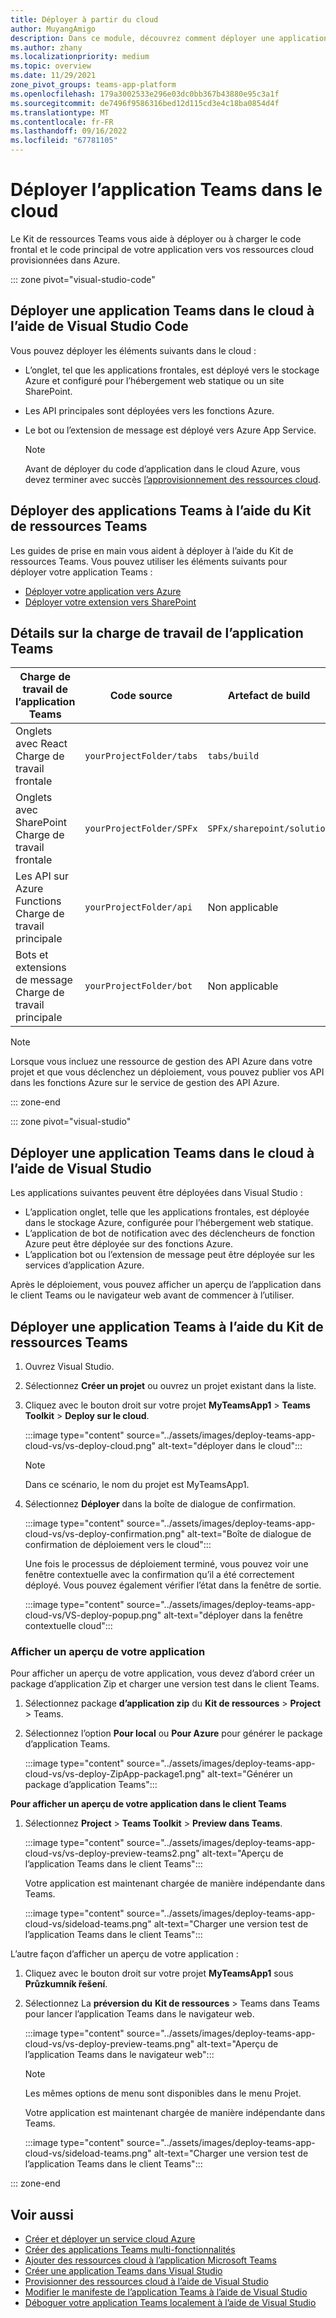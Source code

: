 ```yaml
---
title: Déployer à partir du cloud
author: MuyangAmigo
description: Dans ce module, découvrez comment déployer une application dans le cloud, Azure ou SharePoint et déployer des applications Teams à l’aide du Kit de ressources Teams
ms.author: zhany
ms.localizationpriority: medium
ms.topic: overview
ms.date: 11/29/2021
zone_pivot_groups: teams-app-platform
ms.openlocfilehash: 179a3002533e296e03dc0bb367b43880e95c3a1f
ms.sourcegitcommit: de7496f9586316bed12d115cd3e4c18ba0854d4f
ms.translationtype: MT
ms.contentlocale: fr-FR
ms.lasthandoff: 09/16/2022
ms.locfileid: "67781105"
---
```

# <a name="deploy-teams-app-to-the-cloud"></a>Déployer l’application Teams dans le cloud

Le Kit de ressources Teams vous aide à déployer ou à charger le code frontal et le code principal de votre application vers vos ressources cloud provisionnées dans Azure.

::: zone pivot="visual-studio-code"

## <a name="deploy-teams-app-to-the-cloud-using-visual-studio-code"></a>Déployer une application Teams dans le cloud à l’aide de Visual Studio Code

Vous pouvez déployer les éléments suivants dans le cloud :

* L’onglet, tel que les applications frontales, est déployé vers le stockage Azure et configuré pour l’hébergement web statique ou un site SharePoint.
* Les API principales sont déployées vers les fonctions Azure.
* Le bot ou l’extension de message est déployé vers Azure App Service.

  > [!NOTE]
  > Avant de déployer du code d’application dans le cloud Azure, vous devez terminer avec succès [l’approvisionnement des ressources cloud](provision.md).

## <a name="deploy-teams-apps-using-teams-toolkit"></a>Déployer des applications Teams à l’aide du Kit de ressources Teams

Les guides de prise en main vous aident à déployer à l’aide du Kit de ressources Teams. Vous pouvez utiliser les éléments suivants pour déployer votre application Teams :

* [Déployer votre application vers Azure](/microsoftteams/platform/sbs-gs-javascript?tabs=vscode%2Cvsc%2Cviscode%2Cvcode&tutorial-step=8&branch)
* [Déployer votre extension vers SharePoint](/microsoftteams/platform/sbs-gs-spfx?tabs=vscode%2Cviscode&tutorial-step=4&branch)

## <a name="details-on-teams-app-workload"></a>Détails sur la charge de travail de l’application Teams

| Charge de travail de l’application Teams | Code source | Artefact de build| Ressource cible |
|-------------|----------|---------------|---------------|
|Onglets avec React </br> Charge de travail frontale| `yourProjectFolder/tabs`| `tabs/build` |Stockage Azure |
|Onglets avec SharePoint </br> Charge de travail frontale | `yourProjectFolder/SPFx`| `SPFx/sharepoint/solution` |Catalogue des applications SharePoint |
|Les API sur Azure Functions </br> Charge de travail principale | `yourProjectFolder/api`| Non applicable |Azure Functions |
|Bots et extensions de message </br> Charge de travail principale | `yourProjectFolder/bot` | Non applicable | Azure App Service |

> [!NOTE]
> Lorsque vous incluez une ressource de gestion des API Azure dans votre projet et que vous déclenchez un déploiement, vous pouvez publier vos API dans les fonctions Azure sur le service de gestion des API Azure.

::: zone-end

::: zone pivot="visual-studio"

## <a name="deploy-teams-app-to-the-cloud-using-visual-studio"></a>Déployer une application Teams dans le cloud à l’aide de Visual Studio

Les applications suivantes peuvent être déployées dans Visual Studio :

* L’application onglet, telle que les applications frontales, est déployée dans le stockage Azure, configurée pour l’hébergement web statique.
* L’application de bot de notification avec des déclencheurs de fonction Azure peut être déployée sur des fonctions Azure.
* L’application bot ou l’extension de message peut être déployée sur les services d’application Azure.

Après le déploiement, vous pouvez afficher un aperçu de l’application dans le client Teams ou le navigateur web avant de commencer à l’utiliser.

## <a name="deploy-teams-app-using-teams-toolkit"></a>Déployer une application Teams à l’aide du Kit de ressources Teams

1. Ouvrez Visual Studio.
1. Sélectionnez **Créer un projet** ou ouvrez un projet existant dans la liste.
1. Cliquez avec le bouton droit sur votre projet **MyTeamsApp1** > **Teams Toolkit** > **Deploy sur le cloud**.

   :::image type="content" source="../assets/images/deploy-teams-app-cloud-vs/vs-deploy-cloud.png" alt-text="déployer dans le cloud":::

   > [!NOTE]
   > Dans ce scénario, le nom du projet est MyTeamsApp1.

1. Sélectionnez **Déployer** dans la boîte de dialogue de confirmation.

   :::image type="content" source="../assets/images/deploy-teams-app-cloud-vs/vs-deploy-confirmation.png" alt-text="Boîte de dialogue de confirmation de déploiement vers le cloud":::

   Une fois le processus de déploiement terminé, vous pouvez voir une fenêtre contextuelle avec la confirmation qu’il a été correctement déployé. Vous pouvez également vérifier l’état dans la fenêtre de sortie.

   :::image type="content" source="../assets/images/deploy-teams-app-cloud-vs/VS-deploy-popup.png" alt-text="déployer dans la fenêtre contextuelle cloud":::

### <a name="preview-your-app"></a>Afficher un aperçu de votre application

Pour afficher un aperçu de votre application, vous devez d’abord créer un package d’application Zip et charger une version test dans le client Teams.

1. Sélectionnez package **d’application zip** du **Kit de ressources** >  **Project** >  Teams.
1. Sélectionnez l’option **Pour local** ou **Pour Azure** pour générer le package d’application Teams.

   :::image type="content" source="../assets/images/deploy-teams-app-cloud-vs/vs-deploy-ZipApp-package1.png" alt-text="Générer un package d’application Teams":::

**Pour afficher un aperçu de votre application dans le client Teams**

1. Sélectionnez **Project** > **Teams Toolkit** > **Preview dans Teams**.

   :::image type="content" source="../assets/images/deploy-teams-app-cloud-vs/vs-deploy-preview-teams2.png" alt-text="Aperçu de l’application Teams dans le client Teams":::

   Votre application est maintenant chargée de manière indépendante dans Teams.

   :::image type="content" source="../assets/images/deploy-teams-app-cloud-vs/sideload-teams.png" alt-text="Charger une version test de l’application Teams dans le client Teams":::

L’autre façon d’afficher un aperçu de votre application :

1. Cliquez avec le bouton droit sur votre projet **MyTeamsApp1** sous **Průzkumník řešení**.
1. Sélectionnez La **préversion du** **Kit de ressources** >  Teams dans Teams pour lancer l’application Teams dans le navigateur web.

   :::image type="content" source="../assets/images/deploy-teams-app-cloud-vs/vs-deploy-preview-teams.png" alt-text="Aperçu de l’application Teams dans le navigateur web":::

   > [!NOTE]
   > Les mêmes options de menu sont disponibles dans le menu Projet.

   Votre application est maintenant chargée de manière indépendante dans Teams.

   :::image type="content" source="../assets/images/deploy-teams-app-cloud-vs/sideload-teams.png" alt-text="Charger une version test de l’application Teams dans le client Teams":::

::: zone-end

## <a name="see-also"></a>Voir aussi

* [Créer et déployer un service cloud Azure](/azure/cloud-services/cloud-services-how-to-create-deploy-portal)
* [Créer des applications Teams multi-fonctionnalités](add-capability.md)
* [Ajouter des ressources cloud à l’application Microsoft Teams](add-resource.md)
* [Créer une application Teams dans Visual Studio](create-new-teams-app-for-Visual-Studio.md)
* [Provisionner des ressources cloud à l’aide de Visual Studio](provision-cloud-resources.md)
* [Modifier le manifeste de l’application Teams à l’aide de Visual Studio](VS-TeamsFx-preview-and-customize-app-manifest.md)
* [Déboguer votre application Teams localement à l’aide de Visual Studio](debug-teams-app-visual-studio.md)
